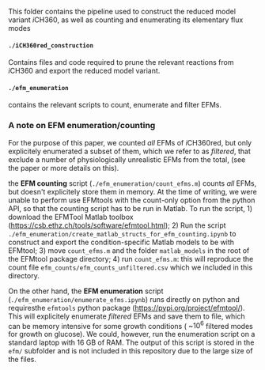This folder contains the pipeline used to construct the reduced model variant *i*CH360, as well as counting and enumerating its elementary flux modes

#### `./iCH360red_construction`
Contains files and code required to prune the relevant reactions from *i*CH360 and export the reduced model variant.
#### `./efm_enumeration`
contains the relevant scripts to count, enumerate and filter EFMs. 

### A note on EFM enumeration/counting
For the purpose of this paper, we counted *all* EFMs of *i*CH360red, but only explicitely enumerated a subset of them, which we refer to as *filtered*, that exclude a number of physiologically unrealistic EFMs from the total, (see the paper or more details on this).

the **EFM counting** script (`./efm_enumeration/count_efms.m`) counts *all* EFMs, but doesn't explicitely store them in memory. At the time of writing, we were unable to perform use EFMtools with the count-only option from the python API, so that the counting script has to be run in Matlab. To run the script, 1) download the EFMTool Matlab toolbox (https://csb.ethz.ch/tools/software/efmtool.html); 2) Run the script `./efm_enumeration/create_matlab_structs_for_efm_counting.ipynb` to construct and export the condition-specific Matlab models to be with EFMtool; 3) move `count_efms.m` and the folder `matlab_models` in the root of the EFMtool package directory; 4) run `count_efms.m`: this will reproduce the count file `efm_counts/efm_counts_unfiltered.csv` which we included in this directory.

On the other hand, the **EFM enumeration** script (`./efm_enumeration/enumerate_efms.ipynb`) runs directly on python and requiresthe `efmtools` python package (https://pypi.org/project/efmtool/).  This will explicitely enumerate *filtered* EFMs and save them to file, which can be memory intensive for some growth conditions ( ~$10^6$ filtered modes for growth on glucose). We could, however, run the enumeration script on a standard laptop with 16 GB of RAM. The output of this script is stored in the `efm/` subfolder and is not included in this repository due to the large size of the files.

